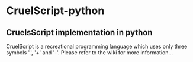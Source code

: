 # CruelScript-python
## CruelsScript implementation in python

CruelScript is a recreational programming language which uses only three symbols '.', '+' and '-'. Please refer to the wiki for more information...
